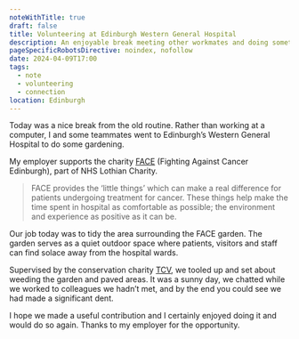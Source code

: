 ```yaml
---
noteWithTitle: true
draft: false
title: Volunteering at Edinburgh Western General Hospital
description: An enjoyable break meeting other workmates and doing something worthwhile
pageSpecificRobotsDirective: noindex, nofollow
date: 2024-04-09T17:00
tags:
  - note
  - volunteering
  - connection
location: Edinburgh
---
```

Today was a nice break from the old routine. Rather than working at a computer, I and some teammates went to Edinburgh’s Western General Hospital to do some gardening. 

My employer supports the charity [FACE](https://www.face.scot/) (Fighting Against Cancer Edinburgh), part of NHS Lothian Charity. 

> FACE provides the ‘little things’ which can make a real difference for patients undergoing treatment for cancer. These things help make the time spent in hospital as comfortable as possible; the environment and experience as positive as it can be.

Our job today was to tidy the area surrounding the FACE garden. The garden serves as a quiet outdoor space where patients, visitors and staff can find solace away from the hospital wards.

Supervised by the conservation charity [TCV](https://www.tcv.org.uk/), we tooled up and set about weeding the garden and paved areas. It was a sunny day, we chatted while we worked to colleagues we hadn’t met, and by the end you could see we had made a significant dent.

I hope we made a useful contribution and I certainly enjoyed doing it and would do so again. Thanks to my employer for the opportunity.
